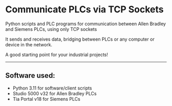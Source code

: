 # Communicate PLCs via TCP Sockets

Python scripts and PLC programs for communication between Allen Bradley and Siemens PLCs, using only TCP sockets

It sends and receives data, bridging between PLCs or any computer or device in the network.

A good starting point for your industrial projects!

- - -

## Software used:
- Python 3.11 for software/client scripts
- Studio 5000 v32 for Allen Bradley PLCs
- Tia Portal v18 for Siemens PLCs
